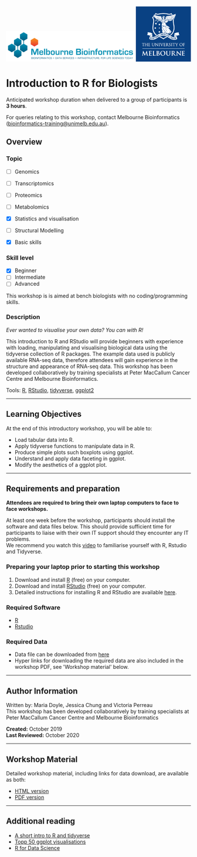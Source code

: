 <img src="../media/melbioinf_logo.png" width="350"> <img src="../media/PRIMARY_A_Vertical_Housed_RGB.png" width="150">

# Introduction to R for Biologists

Anticipated workshop duration when delivered to a group of participants is **3 hours**.  

For queries relating to this workshop, contact Melbourne Bioinformatics (bioinformatics-training@unimelb.edu.au).

## Overview

### Topic

* [ ] Genomics
* [ ] Transcriptomics
* [ ] Proteomics
* [ ] Metabolomics
* [x] Statistics and visualisation
* [ ] Structural Modelling
* [x] Basic skills


### Skill level

* [x] Beginner  
* [ ] Intermediate  
* [ ] Advanced  

This workshop is is aimed at bench biologists with no coding/programming skills.


### Description

*Ever wanted to visualise your own data? You can with R!*

This introduction to R and RStudio will provide beginners with experience with loading, manipulating and visualising biological data using the tidyverse collection of R packages. The example data used is publicly available RNA-seq data, therefore attendees will gain experience in the structure and appearance of RNA-seq data.
This workshop has been developed collaboratively by training specialists at Peter MacCallum Cancer Centre and Melbourne Bioinformatics.

Tools: [R](https://www.r-project.org/), [RStudio](https://rstudio.com/), [tidyverse](https://www.tidyverse.org/), [ggplot2](https://ggplot2.tidyverse.org/)

-------------------------------
## Learning Objectives

At the end of this introductory workshop, you will be able to:

*	Load tabular data into R.
*	Apply tidyverse functions to manipulate data in R.
*	Produce simple plots such boxplots using ggplot.
*	Understand and apply data faceting in ggplot.
*	Modify the aesthetics of a ggplot plot.

-------------------------------
## Requirements and preparation

**Attendees are required to bring their own laptop computers to face to face workshops.** <br/>

At least one week before the workshop, participants should install the software and data files below.  This should provide sufficient time for participants to liaise with their own IT support should they encounter any IT problems.  
We recommend you watch this [video](https://resources.rstudio.com/tidyverse/tidyverse-visualisation-manipulation-basics) to familiarise yourself with R, Rstudio and Tidyverse.


### Preparing your laptop prior to starting this workshop
1. Download and install [R](https://cran.r-project.org/) (free) on your computer.
2. Download and install [RStudio](https://rstudio.com/products/rstudio/download/#download) (free) on your computer.
3. Detailed instructions for installing R and RStudio are available [here](https://drive.google.com/file/d/1Bso4B7_ZxI_7q9K_TVnPoeQIQFK_9TSI/view).

### Required Software
* [R](https://software.broadinstitute.org/software/igv/download)
* [Rstudio](https://...)

### Required Data
* Data file can be downloaded from [here](https://github.com/melbournebioinformatics/r-intro-biologists/raw/master/data.zip)
* Hyper links for downloading the required data are also included in the workshop PDF, see 'Workshop material' below.

-------------------------------
## Author Information
Written by: Maria Doyle, Jessica Chung and Victoria Perreau  
This workshop has been developed collaboratively by training specialists at Peter MacCallum Cancer Centre and Melbourne Bioinformatics

**Created:** October 2019<br/>
**Last Reviewed:** October 2020

-------------------------------

## Workshop Material

Detailed workshop material, including links for data download, are available as both:

* [HTML version](https://melbournebioinformatics.github.io/r-intro-biologists/intro_r_biologists.html)
* [PDF version](https://raw.githubusercontent.com/melbournebioinformatics/r-intro-biologists/master/intro_r_biologists.pdf)

-------------------------------
## Additional reading
* [A short intro to R and tidyverse](https://pmacdasci.github.io/r-intro-tidyverse/)
* [Topp 50 ggplot visualisations](http://r-statistics.co/Top50-Ggplot2-Visualizations-MasterList-R-Code.html)
* [R for Data Science](https://r4ds.had.co.nz/)
